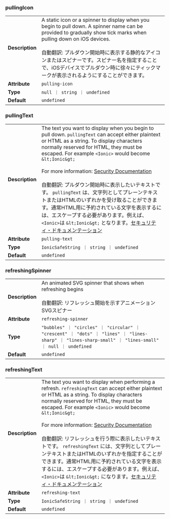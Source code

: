 

### pullingIcon 

| | |
| --- | --- |
| **Description** | A static icon or a spinner to display when you begin to pull down. A spinner name can be provided to gradually show tick marks when pulling down on iOS devices.<br /><br />自動翻訳: プルダウン開始時に表示する静的なアイコンまたはスピナーです。スピナー名を指定することで、iOSデバイスでプルダウン時に徐々にティックマークが表示されるようにすることができます。 |
| **Attribute** | `pulling-icon` |
| **Type** | `null ｜ string ｜ undefined` |
| **Default** | `undefined` |



### pullingText 

| | |
| --- | --- |
| **Description** | The text you want to display when you begin to pull down. `pullingText` can accept either plaintext or HTML as a string. To display characters normally reserved for HTML, they must be escaped. For example `<Ionic>` would become `&lt;Ionic&gt;`<br /><br />For more information: [Security Documentation](https://ionicframework.com/docs/faq/security)<br /><br />自動翻訳: プルダウン開始時に表示したいテキストです。 `pullingText` は、文字列としてプレーンテキストまたはHTMLのいずれかを受け取ることができます。通常HTML用に予約されている文字を表示するには、エスケープする必要があります。例えば、`<Ionic>`は `&lt;Ionic&gt;` となります。[セキュリティ・ドキュメンテーション](https://ionicframework.com/docs/faq/security) |
| **Attribute** | `pulling-text` |
| **Type** | `IonicSafeString ｜ string ｜ undefined` |
| **Default** | `undefined` |



### refreshingSpinner 

| | |
| --- | --- |
| **Description** | An animated SVG spinner that shows when refreshing begins<br /><br />自動翻訳: リフレッシュ開始を示すアニメーションSVGスピナー |
| **Attribute** | `refreshing-spinner` |
| **Type** | `"bubbles" ｜ "circles" ｜ "circular" ｜ "crescent" ｜ "dots" ｜ "lines" ｜ "lines-sharp" ｜ "lines-sharp-small" ｜ "lines-small" ｜ null ｜ undefined` |
| **Default** | `undefined` |



### refreshingText 

| | |
| --- | --- |
| **Description** | The text you want to display when performing a refresh. `refreshingText` can accept either plaintext or HTML as a string. To display characters normally reserved for HTML, they must be escaped. For example `<Ionic>` would become `&lt;Ionic&gt;`<br /><br />For more information: [Security Documentation](https://ionicframework.com/docs/faq/security)<br /><br />自動翻訳: リフレッシュを行う際に表示したいテキストです。 `refreshingText` には、文字列としてプレーンテキストまたはHTMLのいずれかを指定することができます。通常HTML用に予約されている文字を表示するには、エスケープする必要があります。例えば、`<Ionic>`は `&lt;Ionic&gt;` になります。[セキュリティ・ドキュメンテーション](https://ionicframework.com/docs/faq/security) |
| **Attribute** | `refreshing-text` |
| **Type** | `IonicSafeString ｜ string ｜ undefined` |
| **Default** | `undefined` |

